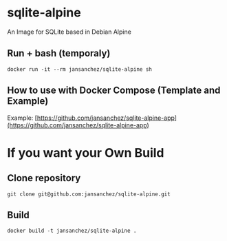 # **sqlite-alpine**

An Image for SQLite based in Debian Alpine

## Run + bash (temporaly)
```
docker run -it --rm jansanchez/sqlite-alpine sh
```

## How to use with Docker Compose (Template and Example)

Example: [https://github.com/jansanchez/sqlite-alpine-app](https://github.com/jansanchez/sqlite-alpine-app)

# **If you want your Own Build**

## Clone repository
```
git clone git@github.com:jansanchez/sqlite-alpine.git
```

## Build
```
docker build -t jansanchez/sqlite-alpine .
```
